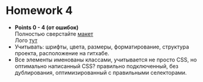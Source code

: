 <h1>
    Homework 4
</h1>

<ul>
<li>
<strong>Points 0 - 4 (от ошибок)</strong>
<br/>
Полностью сверстайте <a href="./layout2.psd">макет</a>
<br/>
Лого <a href="./logo.png">тут</a>
</li>
<li>
Учитывать: шрифты, цвета, размеры, форматирование, 
структура проекта, расположение на гитхабе.
</li>
<li>
Все элементы именованы классами, учитывается не просто CSS, но оптимально написанный CSS?
правильно подключенный, без дублирования, оптимизированный с правильными селекторами.
</li>
</ul>
